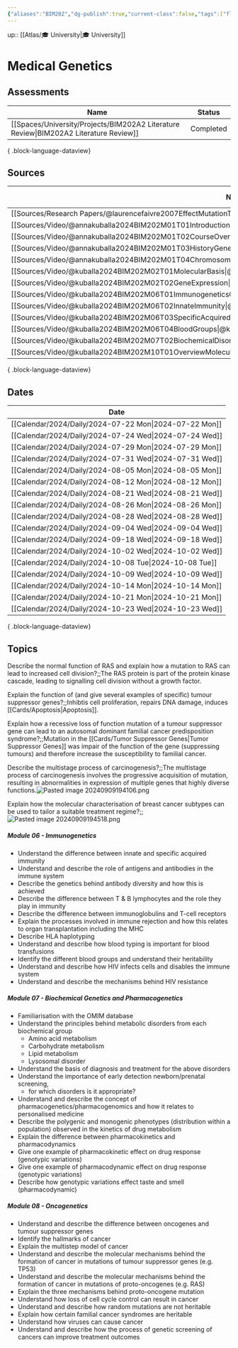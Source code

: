 ```yaml
---
{"aliases":"BIM202","dg-publish":true,"current-class":false,"tags":["flashcards/BIM202"],"permalink":"/spaces/university/classes/medical-genetics/","dgPassFrontmatter":true}
---
```



up:: [[Atlas/🎓 University\|🎓 University]]

# Medical Genetics

## Assessments

| Name                                                                                     | Status    |
| ---------------------------------------------------------------------------------------- | --------- |
| [[Spaces/University/Projects/BIM202A2 Literature Review\|BIM202A2 Literature Review]] | Completed |

{ .block-language-dataview}

## Sources

| Name                                                                                                                | dg-publish |
| ------------------------------------------------------------------------------------------------------------------- | ---------- |
| [[Sources/Research Papers/@laurencefaivre2007EffectMutationType\|@laurencefaivre2007EffectMutationType]]         | true       |
| [[Sources/Video/@annakuballa2024BIM202M01T01Introduction\|@annakuballa2024BIM202M01T01Introduction]]             | true       |
| [[Sources/Video/@annakuballa2024BIM202M01T02CourseOverview\|@annakuballa2024BIM202M01T02CourseOverview]]         | true       |
| [[Sources/Video/@annakuballa2024BIM202M01T03HistoryGenetics\|@annakuballa2024BIM202M01T03HistoryGenetics]]       | true       |
| [[Sources/Video/@annakuballa2024BIM202M01T04ChromosomalDNA\|@annakuballa2024BIM202M01T04ChromosomalDNA]]         | true       |
| [[Sources/Video/@kuballa2024BIM202M02T01MolecularBasis\|@kuballa2024BIM202M02T01MolecularBasis]]                 | true       |
| [[Sources/Video/@kuballa2024BIM202M02T02GeneExpression\|@kuballa2024BIM202M02T02GeneExpression]]                 | true       |
| [[Sources/Video/@kuballa2024BIM202M06T01ImmunogeneticsOverview\|@kuballa2024BIM202M06T01ImmunogeneticsOverview]] | true       |
| [[Sources/Video/@kuballa2024BIM202M06T02InnateImmunity\|@kuballa2024BIM202M06T02InnateImmunity]]                 | true       |
| [[Sources/Video/@kuballa2024BIM202M06T03SpecificAcquired\|@kuballa2024BIM202M06T03SpecificAcquired]]             | true       |
| [[Sources/Video/@kuballa2024BIM202M06T04BloodGroups\|@kuballa2024BIM202M06T04BloodGroups]]                       | true       |
| [[Sources/Video/@kuballa2024BIM202M07T02BiochemicalDisorders\|@kuballa2024BIM202M07T02BiochemicalDisorders]]     | true       |
| [[Sources/Video/@kuballa2024BIM202M10T01OverviewMolecular\|@kuballa2024BIM202M10T01OverviewMolecular]]           | true       |

{ .block-language-dataview}

## Dates

| Date                                                      |
| --------------------------------------------------------- |
| [[Calendar/2024/Daily/2024-07-22 Mon\|2024-07-22 Mon]] |
| [[Calendar/2024/Daily/2024-07-24 Wed\|2024-07-24 Wed]] |
| [[Calendar/2024/Daily/2024-07-29 Mon\|2024-07-29 Mon]] |
| [[Calendar/2024/Daily/2024-07-31 Wed\|2024-07-31 Wed]] |
| [[Calendar/2024/Daily/2024-08-05 Mon\|2024-08-05 Mon]] |
| [[Calendar/2024/Daily/2024-08-12 Mon\|2024-08-12 Mon]] |
| [[Calendar/2024/Daily/2024-08-21 Wed\|2024-08-21 Wed]] |
| [[Calendar/2024/Daily/2024-08-26 Mon\|2024-08-26 Mon]] |
| [[Calendar/2024/Daily/2024-08-28 Wed\|2024-08-28 Wed]] |
| [[Calendar/2024/Daily/2024-09-04 Wed\|2024-09-04 Wed]] |
| [[Calendar/2024/Daily/2024-09-18 Wed\|2024-09-18 Wed]] |
| [[Calendar/2024/Daily/2024-10-02 Wed\|2024-10-02 Wed]] |
| [[Calendar/2024/Daily/2024-10-08 Tue\|2024-10-08 Tue]] |
| [[Calendar/2024/Daily/2024-10-09 Wed\|2024-10-09 Wed]] |
| [[Calendar/2024/Daily/2024-10-14 Mon\|2024-10-14 Mon]] |
| [[Calendar/2024/Daily/2024-10-21 Mon\|2024-10-21 Mon]] |
| [[Calendar/2024/Daily/2024-10-23 Wed\|2024-10-23 Wed]] |

{ .block-language-dataview}

## Topics

Describe the normal function of RAS and explain how a mutation to RAS can lead to increased cell division?;;The RAS protein is part of the protein kinase cascade, leading to signalling cell division without a growth factor.
<!--SR:!2024-10-18,2,225-->

Explain the function of (and give several examples of specific) tumour suppressor genes?;;Inhibtis cell proliferation, repairs DNA damage, induces [[Cards/Apoptosis\|Apoptosis]].
<!--SR:!2024-10-18,2,225-->

Explain how a recessive loss of function mutation of a tumour suppressor gene can lead to an autosomal dominant familial cancer predisposition syndrome?;;Mutation in the [[Cards/Tumor Suppressor Genes\|Tumor Suppressor Genes]] was impair of the function of the gene (suppressing tumours) and therefore increase the susceptibility to familial cancer.
<!--SR:!2024-10-28,12,245-->

Describe the multistage process of carcinogenesis?;;The multistage process of carcinogenesis involves the progressive acquisition of mutation, resulting in abnormalities in expression of multiple genes that highly diverse functions.![Pasted image 20240909194106.png](/img/user/Extras/Images/Pasted%20image%2020240909194106.png)
<!--SR:!2024-10-21,5,228-->

Explain how the molecular characterisation of breast
cancer subtypes can be used to tailor a suitable
treatment regime?;;![Pasted image 20240909194518.png](/img/user/Extras/Images/Pasted%20image%2020240909194518.png)
<!--SR:!2024-10-24,8,230-->

##### Module 06 - Immunogenetics

- Understand the difference between innate and specific acquired immunity
- Understand and describe the role of antigens and antibodies in the immune system
- Describe the genetics behind antibody diversity and how this is achieved
- Describe the difference between T & B lymphocytes and the role they play in immunity
- Describe the difference between immunoglobulins and T-cell receptors
- Explain the processes involved in immune rejection and how this relates to organ transplantation including the MHC
- Describe HLA haplotyping
- Understand and describe how blood typing is important for blood transfusions
- Identify the different blood groups and understand their heritability
- Understand and describe how HIV infects cells and disables the immune system
- Understand and describe the mechanisms behind HIV resistance

##### Module 07 - Biochemical Genetics and Pharmacogenetics

- Familiarisation with the OMIM database
- Understand the principles behind metabolic disorders from each biochemical group
    - Amino acid metabolism
    - Carbohydrate metabolism
    - Lipid metabolism
    - Lysosomal disorder
- Understand the basis of diagnosis and treatment for the above disorders
- Understand the importance of early detection newborn/prenatal screening,
    - for which disorders is it appropriate?
- Understand and describe the concept of pharmacogenetics/pharmacogenomics and how it relates to personalised medicine
- Describe the polygenic and monogenic phenotypes (distribution within a population) observed in the kinetics of drug metabolism
- Explain the difference between pharmacokinetics and pharmacodynamics
- Give one example of pharmacokinetic effect on drug response (genotypic variations)
- Give one example of pharmacodynamic effect on drug response (genotypic variations)
- Describe how genotypic variations effect taste and smell (pharmacodynamic)

##### Module 08 - Oncogenetics

- Understand and describe the difference between oncogenes and tumour suppressor genes
- Identify the hallmarks of cancer
- Explain the multistep model of cancer
- Understand and describe the molecular mechanisms behind the formation of cancer in mutations of tumour suppressor genes (e.g. TP53)
- Understand and describe the molecular mechanisms behind the formation of cancer in mutations of proto-oncogenes (e.g. RAS)
- Explain the three mechanisms behind proto-oncogene mutation
- Understand how loss of cell cycle control can result in cancer
- Understand and describe how random mutations are not heritable
- Explain how certain familial cancer syndromes are heritable
- Understand how viruses can cause cancer
- Understand and describe how the process of genetic screening of cancers can improve treatment outcomes